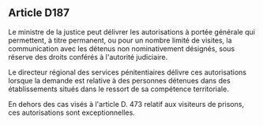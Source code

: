Article D187
----
Le ministre de la justice peut délivrer les autorisations à portée générale qui
permettent, à titre permanent, ou pour un nombre limité de visites, la
communication avec les détenus non nominativement désignés, sous réserve des
droits conférés à l'autorité judiciaire.

Le directeur régional des services pénitentiaires délivre ces autorisations
lorsque la demande est relative à des personnes détenues dans des établissements
situés dans le ressort de sa compétence territoriale.

En dehors des cas visés à l'article D. 473 relatif aux visiteurs de prisons, ces
autorisations sont exceptionnelles.
